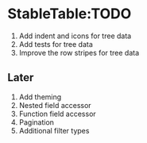 # StableTable:TODO

1. Add indent and icons for tree data
2. Add tests for tree data
3. Improve the row stripes for tree data

## Later

1. Add theming
2. Nested field accessor
3. Function field accessor
4. Pagination
5. Additional filter types